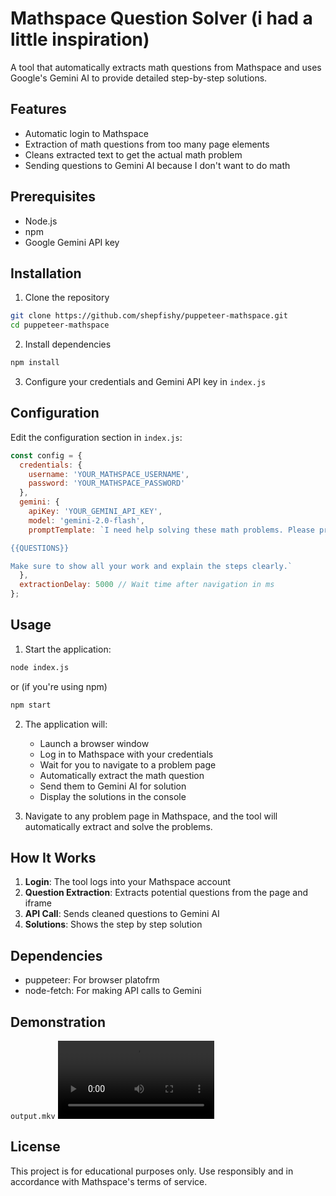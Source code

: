 
# Mathspace Question Solver (i had a little inspiration)

A tool that automatically extracts math questions from Mathspace and uses Google's Gemini AI to provide detailed step-by-step solutions.

## Features

- Automatic login to Mathspace
- Extraction of math questions from too many page elements
- Cleans extracted text to get the actual math problem
- Sending questions to Gemini AI because I don't want to do math

## Prerequisites

- Node.js
- npm
- Google Gemini API key

## Installation

1. Clone the repository
```bash
git clone https://github.com/shepfishy/puppeteer-mathspace.git
cd puppeteer-mathspace
```

2. Install dependencies
```bash
npm install
```

3. Configure your credentials and Gemini API key in `index.js`

## Configuration

Edit the configuration section in `index.js`:

```javascript
const config = {
  credentials: {
    username: 'YOUR_MATHSPACE_USERNAME',
    password: 'YOUR_MATHSPACE_PASSWORD'
  },
  gemini: {
    apiKey: 'YOUR_GEMINI_API_KEY',
    model: 'gemini-2.0-flash',
    promptTemplate: `I need help solving these math problems. Please provide detailed step-by-step solutions. Do not use any text formatting, for instance you can use superscript characters to avoid generating <sup></sup>. Additionally, please answer all questions and subquestions i.e. 1a, and 1b.:

{{QUESTIONS}}

Make sure to show all your work and explain the steps clearly.`
  },
  extractionDelay: 5000 // Wait time after navigation in ms
};
```

## Usage

1. Start the application:
```bash
node index.js
```
or (if you're using npm)
```bash
npm start
```


2. The application will:
   - Launch a browser window
   - Log in to Mathspace with your credentials
   - Wait for you to navigate to a problem page
   - Automatically extract the math question
   - Send them to Gemini AI for solution
   - Display the solutions in the console

3. Navigate to any problem page in Mathspace, and the tool will automatically extract and solve the problems.

## How It Works

1. **Login**: The tool logs into your Mathspace account
2. **Question Extraction**: Extracts potential questions from the page and iframe
3. **API Call**: Sends cleaned questions to Gemini AI
4. **Solutions**: Shows the step by step solution

## Dependencies

- puppeteer: For browser platofrm
- node-fetch: For making API calls to Gemini

## Demonstration
``` output.mkv ```
<video src='output.mkv' width=250/>

## License
This project is for educational purposes only. Use responsibly and in accordance with Mathspace's terms of service.
